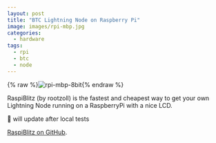 ```yaml
---
layout: post
title: "BTC Lightning Node on Raspberry Pi"
image: images/rpi-mbp.jpg
categories:
  - hardware
tags:
  - rpi
  - btc
  - node
---
```

{% raw %}<img src="/images/rpi-mbp.gif" alt="rpi-mbp-8bit">{% endraw %}

RaspiBlitz (by rootzoll) is the fastest and cheapest way to get your own Lightning Node running on a RaspberryPi with a nice LCD.

🚧 will update after local tests

[RaspiBlitz on GitHub](https://github.com/rootzoll/raspiblitz).
